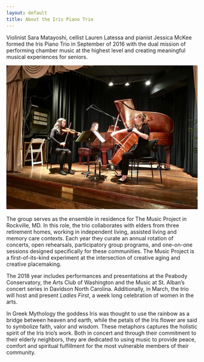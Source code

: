 ```yaml
---
layout: default
title: About the Iris Piano Trio
---
```


Violinist Sara Matayoshi, cellist Lauren Latessa and pianist Jessica McKee formed the Iris Piano Trio in September of 2016 with the dual mission of performing chamber music at the highest level and creating meaningful musical experiences for seniors.

![iris-in-dc](/assets/img/iris-in-dc.jpg)

The group serves as the ensemble in residence for The Music Project in Rockville, MD. In this role, the trio collaborates with elders from three retirement homes, working in independent living, assisted living and memory care contexts.  Each year they curate an annual rotation of concerts, open rehearsals, participatory group programs, and one-on-one sessions designed specifically for these communities. The Music Project is a first-of-its-kind experiment at the intersection of creative aging and creative placemaking.

The 2018 year includes performances and presentations at the Peabody Conservatory, the Arts Club of Washington and the Music at St. Alban’s concert series in Davidson North Carolina.  Additionally, in March, the trio will host and present *Ladies First*, a week long celebration of women in the arts.

In Greek Mythology the goddess Iris was thought to use the rainbow as a bridge between heaven and earth, while the petals of the Iris flower are said to symbolize faith, valor and wisdom. These metaphors captures the holistic spirit of the Iris trio’s work. Both in concert and through their commitment to their elderly neighbors, they are dedicated to using music to provide peace, comfort and spiritual fulfillment for the most vulnerable members of their community.
